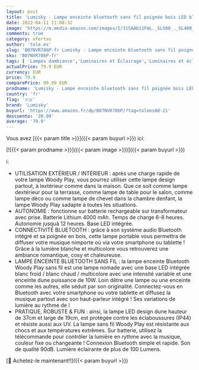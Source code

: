 ```yaml
---
layout: post
title: 'Lumisky - Lampe enceinte bluetooth sans fil poignée bois LED blanc/multicolore dimmable WOODY PLAY H37cm avec télécommande'
date: 2022-04-11 11:08:32
image: 'https://m.media-amazon.com/images/I/31SAAb11FmL._SL500_._SL400_.jpg'
comments: true
category: ofertas
author: 'tole.es'
slug: 'B07NVR786P-fr Lumisky - Lampe enceinte bluetooth sans fil poignée bois...'
sku: 'B07NVR786P-fr'
tags: [ 'Lampes dambiance','Luminaires et Éclairage','Luminaires et éclairage','Luminaires intérieur','lumisky','Éclairage spécial', ]
actualPrice: 79.9 EUR
currency: EUR
price: 79.9
comparePrice: 99.99 EUR
prodname: 'Lumisky - Lampe enceinte bluetooth sans fil poignée bois LED blanc/multicolore dimmable WOODY PLAY H37cm avec télécommande'
country: 'fr'
flag: '🇫🇷'
brand: 'Lumisky'
buyurl: 'https://www.amazon.fr/dp/B07NVR786P/?tag=tolees0d-21'
descuento: '20.09'
average: '79.9'
---
```


Vous avez [{{< param title >}}]({{< param buyurl >}}) ici:

[![{{< param prodname >}}]({{< param image >}})]({{< param buyurl >}})

ℹ️:

- UTILISATION EXTÉRIEUR / INTÉRIEUR : après une charge rapide de votre lampe Woody Play, vous pourrez utiliser cette lampe design partout, à lextérieur comme dans la maison. Que ce soit comme lampe dextérieur pour la terrasse, comme lampe de table pour le salon, comme lampe déco ou comme lampe de chevet dans la chambre denfant, la lampe Woody Play sadapte à toutes les situations.
- AUTONOMIE : fonctionne sur batterie rechargeable sur transformateur avec prise. Batterie Lithium 4000 mAh. Temps de charge 6-8 heures. Autonomie jusquà 12 heures. Base LED intégrée.
- CONNECTIVITÉ BLUETOOTH : grâce à son système audio Bluetooth intégré et sa poignée en bois, cette lampe portable vous permettra de diffuser votre musique nimporte où via votre smartphone ou tablette ! Grâce à la lumière blanche et multicolore vous retrouverez une ambiance romantique, cosy et chaleureuse.
- LAMPE ENCEINTE BLUETOOTH SANS FIL : la lampe enceinte Bluetooth Woody Play sans fil est une lampe nomade avec une base LED intégrée blanc froid / blanc chaud / multicolore avec une intensité variable et une enceinte dune puissance de 10W. Loin dêtre une lampe ou une enceinte comme les autres, elle séduit par son originalité. Connectez-vous en Bluetooth avec votre smartphone ou votre tablette et diffusez la musique partout avec son haut-parleur intégré ! Ses variations de lumière au rythme de l
- PRATIQUE, ROBUSTE & FUN : ainsi, la lampe LED design dune hauteur de 37cm et large de 19cm, est protégée contre les éclaboussures (IP44) et résiste aussi aux UV. La lampe sans fil Woody Play est résistante aux chocs et aux températures extrêmes. Sur batterie, utilisez la télécommande pour contrôler la lumière en rythme avec la musique, couleur fixe ou changeante ! Connexion Bluetooth simple et rapide. Son de qualité 90dB. Lumière éclairante de plus de 100 Lumens.

[🛒 Achetez-le maintenant!!]({{< param buyurl >}})
